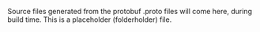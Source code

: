 Source files generated from the protobuf .proto files will come here, during build time.
This is a placeholder (folderholder) file.
